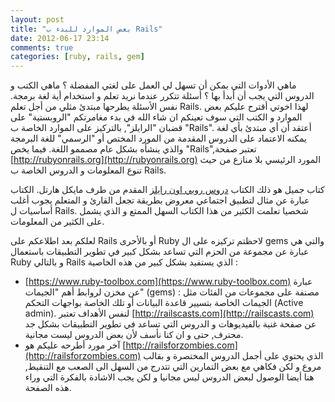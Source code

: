 ```yaml
---
layout: post
title: "بعض الموارد للبدء ب Rails"
date: 2012-06-17 23:14
comments: true
categories: [ruby, rails, gem]
---
```

ماهي الأدوات التي بمكن أن تسهل لي العمل على لغتي المفضلة ؟ ماهي الكتب و الدروس التي يجب أن أبدأ بها ؟ أسئلة تتكرر عندما نريد تعلم و استخدام أية لغة برمجة. نفس الأسئلة يطرحها مبتدئ مثلي من أجل تعلم Rails. لهذا اخوتي أقترح عليكم بعض الموارد و الكتب التي سوف تعينكم ان شاء الله في بدء مغامرتكم "الروبستية" على قضبان "الرايلز", بالتركيز على الموارد الخاصة ب "Rails".
أعتقد أن أي مبتدئ بأي لغة يمكنه الاعتماد على الدروس المقدمة من المورد المختص أو "الرسمي" للغة البرمجة والذي ينشأه بشكل عام مصممو اللغة. فيما يخص "Rails",تعتبر صفحة [http://rubyonrails.org](http://rubyonrails.org) المورد الرئيسي بلا منازع من حيث تنوع المعلومات و الدروس الخاصة ب Rails.
 
كتاب جميل هو ذلك الكتاب [دروس روبي اون رايلز](http://ruby.railstutorial.org/ruby-on-rails-tutorial-book) المقدم من طرف مايكل هارتل. الكتاب عبارة عن مثال لتطبيق اجتماعي معروض بطريقة تجعل القارئ و المتعلم يجوب أغلب أساسيات ل Rails. شخصيا تعلمت الكثير من هذا الكتاب السهل الممتع و الذي يشمل على الكثير من المعلومات.

لعلكم بعد اطلاعكم على Rails أو بالأحرى Ruby لاحظتم تركيزه على ال gems والتي هي عبارة عن مجموعة من الحزم التي تساعد بشكل كبير في تطوير التطبيقات باستعمال Ruby و بالتالي Rails الذي يستفيد بشكل كبير من هذه الخاصية :

- [https://www.ruby-toolbox.com](https://www.ruby-toolbox.com) عبارة عن مخزن لروابط أهم "الجيمات" (gems) مصنفة على مجموعات من الفئات مثل : الجيمات الخاصة بتسيير قاعدة البيانات أو تلك الخاصة بواجهات التحكم (Active admin). لنفس الأهداف تعتبر [http://railscasts.com](http://railscasts.com) عن صفحة غنية بالفيديوهات و الدروس التي تساعد في تطوير التطبيقات بشكل جد محترف, حتى و ان كنا نأسف لأن بعض الدروس ليست مجانية.
 - آخر مورد أطرحه عليكم هو [http://railsforzombies.com](http://railsforzombies.com) الذي يحتوي على أجمل الدروس المختصرة و بقالب مروع و لكن فكاهي مع بعض التمارين التي تتدرج من السهل الى الصعب مع التنقيط, هنا أيضا الوصول لبعض الدروس ليس مجانيا و لكن يجب الاشادة بالفكرة التي وراء هذه الصفحة.
